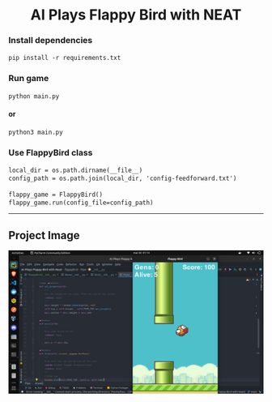 <h1 align="center">AI Plays Flappy Bird with NEAT</h1>

### Install dependencies
    pip install -r requirements.txt

### Run game
    python main.py
#### or 
    python3 main.py
### Use FlappyBird class
    local_dir = os.path.dirname(__file__)
    config_path = os.path.join(local_dir, 'config-feedforward.txt')
    
    flappy_game = FlappyBird()
    flappy_game.run(config_file=config_path)

----
## Project Image
![Algorithm making 100 points in Flappy Bird](assets/project.png "Project Image")